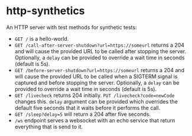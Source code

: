 # http-synthetics

An HTTP server with test methods for synthetic tests:

* `GET /` is a hello-world.
* `GET /call-after-server-shutdown?url=https://someurl` returns a 204 and will cause the provided URL to be called after stopping the server. Optionally, a `delay` can be provided to override a wait time in seconds (default is 5s).
* `GET /before-server-shutdown?url=https://someurl` returns a 204 and will cause the provided URL to be called when a SIGTERM signal is captured and before stopping the server. Optionally, a `delay` can be provided to override a wait time in seconds (default is 5s).
* `GET /livecheck` returns 204 initially. `PUT /livecheck?code=newCode` changes this.
`delay` argument can be provided which overrides the default five seconds that it waits before it performs the call.
* `GET /sleep?delay=5` will return a 204 after five seconds.
* `/ws` endpoint serves a websocket with an echo service that return everything that is send to it.
